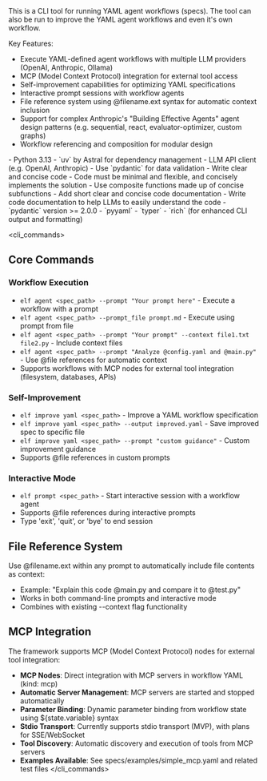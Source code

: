 <overview>
This is a CLI tool for running YAML agent workflows (specs).
The tool can also be run to improve the YAML agent workflows and even it's own workflow.

Key Features:
- Execute YAML-defined agent workflows with multiple LLM providers (OpenAI, Anthropic, Ollama)
- MCP (Model Context Protocol) integration for external tool access
- Self-improvement capabilities for optimizing YAML specifications
- Interactive prompt sessions with workflow agents
- File reference system using @filename.ext syntax for automatic context inclusion
- Support for complex Anthropic's "Building Effective Agents" agent design patterns (e.g. sequential, react, evaluator-optimizer, custom graphs)
- Workflow referencing and composition for modular design
</overview>

<requirements>
- Python 3.13
- `uv` by Astral for dependency management
- LLM API client (e.g. OpenAI, Anthropic)
- Use `pydantic` for data validation
</requirements>

<implementation>
- Write clear and concise code
- Code must be minimal and flexible, and concisely implements the solution
- Use composite functions made up of concise subfunctions
- Add short clear and concise code documentation
- Write code documentation to help LLMs to easily understand the code
</implementation>

<dependencies>
- `pydantic` version >= 2.0.0
- `pyyaml`
- `typer`
- `rich` (for enhanced CLI output and formatting)
</dependencies>

<cli_commands>
## Core Commands

### Workflow Execution
- `elf agent <spec_path> --prompt "Your prompt here"` - Execute a workflow with a prompt
- `elf agent <spec_path> --prompt_file prompt.md` - Execute using prompt from file
- `elf agent <spec_path> --prompt "Your prompt" --context file1.txt file2.py` - Include context files
- `elf agent <spec_path> --prompt "Analyze @config.yaml and @main.py"` - Use @file references for automatic context
- Supports workflows with MCP nodes for external tool integration (filesystem, databases, APIs)

### Self-Improvement
- `elf improve yaml <spec_path>` - Improve a YAML workflow specification
- `elf improve yaml <spec_path> --output improved.yaml` - Save improved spec to specific file
- `elf improve yaml <spec_path> --prompt "custom guidance"` - Custom improvement guidance
- Supports @file references in custom prompts

### Interactive Mode
- `elf prompt <spec_path>` - Start interactive session with a workflow agent
- Supports @file references during interactive prompts
- Type 'exit', 'quit', or 'bye' to end session

## File Reference System
Use @filename.ext within any prompt to automatically include file contents as context:
- Example: "Explain this code @main.py and compare it to @test.py"
- Works in both command-line prompts and interactive mode
- Combines with existing --context flag functionality

## MCP Integration
The framework supports MCP (Model Context Protocol) nodes for external tool integration:
- **MCP Nodes**: Direct integration with MCP servers in workflow YAML (kind: mcp)
- **Automatic Server Management**: MCP servers are started and stopped automatically
- **Parameter Binding**: Dynamic parameter binding from workflow state using ${state.variable} syntax
- **Stdio Transport**: Currently supports stdio transport (MVP), with plans for SSE/WebSocket
- **Tool Discovery**: Automatic discovery and execution of tools from MCP servers
- **Examples Available**: See specs/examples/simple_mcp.yaml and related test files
</cli_commands>
